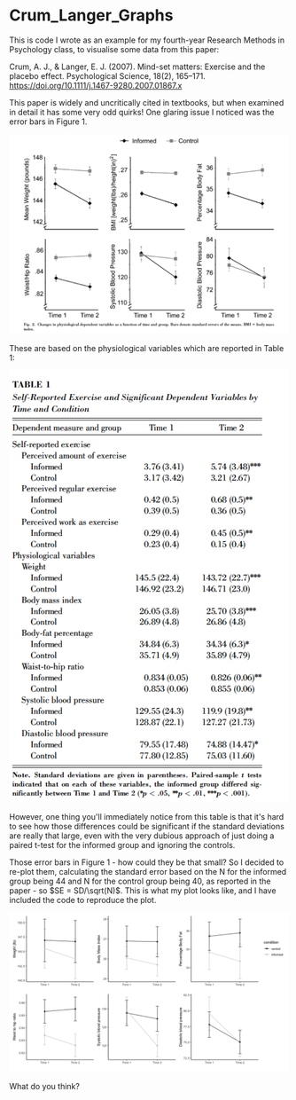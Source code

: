 # Crum_Langer_Graphs
This is code I wrote as an example for my fourth-year Research Methods in Psychology class, to visualise some data from this paper: 

Crum, A. J., & Langer, E. J. (2007). Mind-set matters: Exercise and the placebo effect. Psychological Science, 18(2), 165–171. https://doi.org/10.1111/j.1467-9280.2007.01867.x

This paper is widely and uncritically cited in textbooks, but when examined in detail it has some very odd quirks! One glaring issue I noticed was the error bars in Figure 1. 

![](Crum_Figure_1_orig.png)

These are based on the physiological variables which are reported in Table 1: 

![](Crum_Table_1.png)

However, one thing you'll immediately notice from this table is that it's hard to see how those differences could be significant if the standard deviations are really that large, 
even with the very dubious approach of just doing a paired t-test for the informed group and ignoring the controls. 

Those error bars in Figure 1 - how could they be that small? So I decided to re-plot them, calculating the standard error based on the N for the informed group being 44 and 
N for the control group being 40, as reported in the paper - so $SE = SD/\sqrt(N)$. This is what my plot looks like, and I have included the code to reproduce the plot.

![](Updated_Figure_1.png)

What do you think? 
